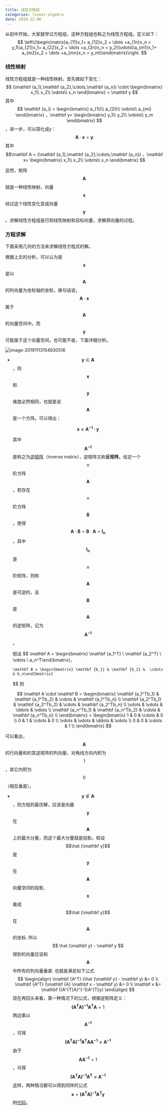 ```yaml
---
title: 线性方程组
categories: linear-algebra
date: 2019-12-06
---
```

从初中开始，大家就学过方程组，这种方程组也称之为线性方程组。定义如下：
$$
\left\{\begin{matrix}a_{11}x_1+ a_{12}x_2 +  \dots +a_{1n}x_n = y_1\\a_{21}x_1+ a_{22}x_2 +  \dots +a_{2n}x_n = y_2\\\vdots\\a_{m1}x_1+ a_{m2}x_2 + \dots +a_{mn}x_n = y_m\\\end{matrix}\right.
$$

### 线性映射

线性方程组就是一种线性映射。首先做如下变化：
$$
(\mathbf {a_1},\mathbf {a_2},\cdots,\mathbf {a_n}) \cdot 
\begin{bmatrix}
x_1\\
x_2\\
\vdots\\
x_n
\end{bmatrix}
= \mathbf y
$$
其中$$
\mathbf {a_i} = \begin{bmatrix} a_{1i}\\ a_{2i}\\ \vdots\\ a_{mi} \end{bmatrix} ，\mathbf y= \begin{bmatrix} y_1\\ y_2\\ \vdots\\ y_m \end{bmatrix}
$$ ，进一步，可以简化成y：
$$
\mathbf A \cdot \mathbf x = \mathbf y
$$
其中$$\mathbf A = (\mathbf {a_1},\mathbf {a_2},\cdots,\mathbf {a_n}) ，\mathbf x= \begin{bmatrix} x_1\\ x_2\\ \vdots\\ x_n \end{bmatrix} $$

显然，矩阵$$\mathbf A$$ 就是一种线性映射，向量$$\mathbf x$$经过这个线性变化变成向量$$\mathbf y $$。求解线性方程组是已知线性映射和目标向量，求解原向量的过程。

### 方程求解

下面采用几何的方法来求解线性方程式的解。

根据上文的分析，可以认为是$$\mathbf x$$是以$$\mathbf A $$的列向量为坐标轴的坐标，换句话说，$$\mathbf A \cdot \mathbf x$$属于$$\mathbf A $$的向量空间中。而$$\mathbf y$$可能属于这个向量空间，也可能不是，下面详细分析。

![image-20191113154930516](images/image-20191113154930516.png)

- $$\mathbf y \in \mathbf A$$，则$$\mathbf x$$和$$\mathbf y$$维度必然相同，也就是说$$\mathbf A$$是一个方阵。可以得出：

  $$
  \mathbf {x= {A^{-1}} \cdot y}
  $$

  其中$$\mathbf {A^{-1}}$$是称之为[逆矩阵](https://zh.wikipedia.org/wiki/%E9%80%86%E7%9F%A9%E9%98%B5)（inverse matrix），逆矩阵又称**反矩阵**。给定一个$$n$$ 阶方阵$$\mathbf A$$，若存在$$n$$阶方阵$$\mathbf B$$，使得 $$\mathbf A \cdot \mathbf B = \mathbf B \cdot \mathbf A = \mathbf {I_n}$$，其中$$\mathbf {I_n}$$是$$n$$阶矩阵，则称$$\mathbf A$$是可逆的，且$$\mathbf B$$是$$\mathbf A$$的逆矩阵，记为$$\mathbf  {A^{-1}}$$。

  假设
  $$
  \mathbf A = \begin{bmatrix} \mathbf {a_1^T} \\ \mathbf {a_2^T} \\  \vdots \\ a_n^T\end{bmatrix}，

      \mathbf B = \begin{bmatrix} \mathbf {b_1} & \mathbf {b_2} &  \cdots & b_n\end{bmatrix}
  $$
    则

  $$
	\mathbf A \cdot \mathbf B =
      \begin{bmatrix} 
      \mathbf {a_1^Tb_1} & \mathbf {a_1^Tb_2} & \cdots &  \mathbf {a_1^Tb_n} \\ 
      \mathbf {a_2^Tb_1} & \mathbf {a_2^Tb_2} & \cdots &  \mathbf {a_2^Tb_n} \\ 
      \vdots &  \vdots  & \ddots & \vdots \\
      \mathbf {a_n^Tb_1} & \mathbf {a_n^Tb_2} & \cdots &  \mathbf {a_n^Tb_n} \\ 
      \end{bmatrix} = \begin{bmatrix}
      1 & 0 &  \cdots & 0 \\
      0 & 1 &  \cdots & 0 \\
    \vdots & \vdots & \ddots & \vdots \\
      0 & 0 &  \cdots & 1 \\
      \end{bmatrix}
  $$
  

可以看出，$$\mathbf A$$的行向量和的其逆矩阵的列向量，对角线方向内积为$$1$$，其它内积为$$0$$（相互垂直）。

- $$\mathbf y \not\in \mathbf A$$，则方程的最优解，应该是向量$$\mathbf y$$在$$\mathbf A$$上的最大分量，而这个最大分量就是投影。假设$$\hat {\mathbf y}$$ 是$${\mathbf y}$$ 在$$\mathbf A$$向量空间的投影, $$\mathbf x$$看成$$\hat {\mathbf y}$$在$$\mathbf A$$的坐标.  所以$$ \hat {\mathbf y}  - \mathbf y $$得到的向量应该和$$\mathbf A$$中所有的列向量垂直. 也就是满足如下公式.
$$
\begin{align}
\mathbf {A^T}  (\hat {\mathbf y} - \mathbf y) &= 0  \\
\mathbf {A^T}   (\mathbf {A} \mathbf x - \mathbf y) &= 0  \\ 
\mathbf x &= \mathbf {(A^{T}A)^{-1}A^{T}y}
\end{align}
$$
现在再回头来看，第一种情况下的公式，根据逆矩阵定义：
$$
\mathbf {(A^{T}A)^{-1}A^{T}A} = 1 
$$
两边乘以$$\mathbf {A^{-1}}$$，可得
$$
\mathbf {(A^{T}A)^{-1}A^{T}A  A^{-1} = A^{-1}}
$$
由于$$\mathbf {AA^{-1}}=1$$，可得
$$
\mathbf {(A^{T}A)^{-1}A^{T} = A^{-1}}
$$
这样，两种情况都可以得到同样的公式
$$
\mathbf x = \mathbf {(A^{T}A)^{-1}A^{T}y}
$$
附[代码](https://nbviewer.jupyter.org/github/xuxiangwen/xuxiangwen.github.io/blob/master/_notes/05-ai/50-my-course/machine_learning/c0002.ipynb#求解线性方程组)。

